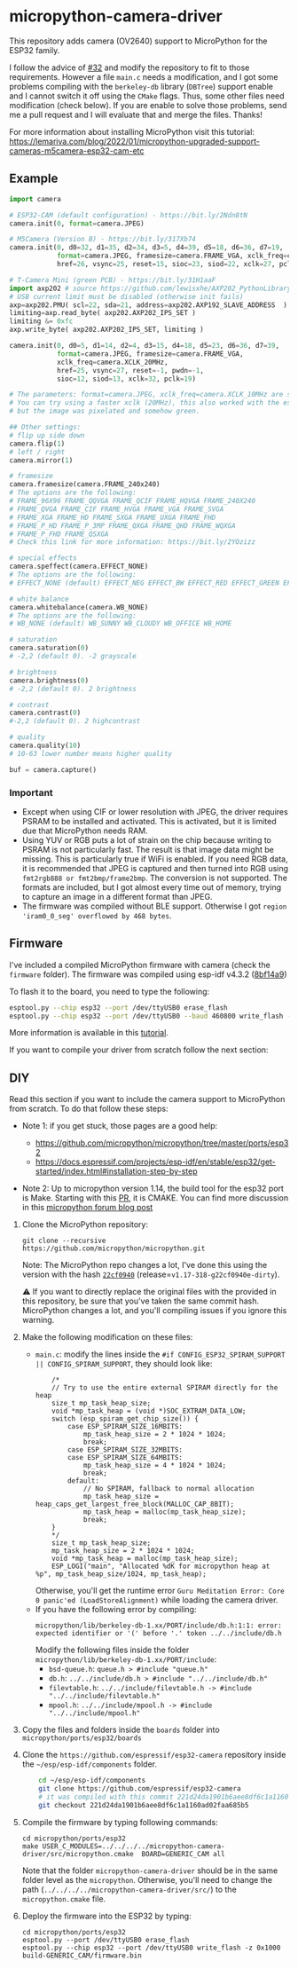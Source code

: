 # micropython-camera-driver

This repository adds camera (OV2640) support to MicroPython for the ESP32 family.

I follow the advice of [#32](https://github.com/lemariva/micropython-camera-driver/issues/32) and modify the repository to fit to those requirements. However a file `main.c` needs a modification, and I got some problems compiling with the `berkeley-db` library (`DBTree`) support enable and I cannot switch it off using the `CMake` flags. Thus, some other files need modification (check below). If you are enable to solve those problems, send me a pull request and I will evaluate that and merge the files. Thanks! 

For more information about installing MicroPython visit this tutorial: https://lemariva.com/blog/2022/01/micropython-upgraded-support-cameras-m5camera-esp32-cam-etc

## Example
```python
import camera

# ESP32-CAM (default configuration) - https://bit.ly/2Ndn8tN
camera.init(0, format=camera.JPEG)  

# M5Camera (Version B) - https://bit.ly/317Xb74
camera.init(0, d0=32, d1=35, d2=34, d3=5, d4=39, d5=18, d6=36, d7=19,
            format=camera.JPEG, framesize=camera.FRAME_VGA, xclk_freq=camera.XCLK_10MHz,
            href=26, vsync=25, reset=15, sioc=23, siod=22, xclk=27, pclk=21)   #M5CAMERA

# T-Camera Mini (green PCB) - https://bit.ly/31H1aaF
import axp202 # source https://github.com/lewisxhe/AXP202_PythonLibrary
# USB current limit must be disabled (otherwise init fails)
axp=axp202.PMU( scl=22, sda=21, address=axp202.AXP192_SLAVE_ADDRESS  )
limiting=axp.read_byte( axp202.AXP202_IPS_SET )
limiting &= 0xfc
axp.write_byte( axp202.AXP202_IPS_SET, limiting )

camera.init(0, d0=5, d1=14, d2=4, d3=15, d4=18, d5=23, d6=36, d7=39,
            format=camera.JPEG, framesize=camera.FRAME_VGA, 
            xclk_freq=camera.XCLK_20MHz,
            href=25, vsync=27, reset=-1, pwdn=-1,
            sioc=12, siod=13, xclk=32, pclk=19)

# The parameters: format=camera.JPEG, xclk_freq=camera.XCLK_10MHz are standard for all cameras.
# You can try using a faster xclk (20MHz), this also worked with the esp32-cam and m5camera
# but the image was pixelated and somehow green.

## Other settings:
# flip up side down
camera.flip(1)
# left / right
camera.mirror(1)

# framesize
camera.framesize(camera.FRAME_240x240)
# The options are the following:
# FRAME_96X96 FRAME_QQVGA FRAME_QCIF FRAME_HQVGA FRAME_240X240
# FRAME_QVGA FRAME_CIF FRAME_HVGA FRAME_VGA FRAME_SVGA
# FRAME_XGA FRAME_HD FRAME_SXGA FRAME_UXGA FRAME_FHD
# FRAME_P_HD FRAME_P_3MP FRAME_QXGA FRAME_QHD FRAME_WQXGA
# FRAME_P_FHD FRAME_QSXGA
# Check this link for more information: https://bit.ly/2YOzizz

# special effects
camera.speffect(camera.EFFECT_NONE)
# The options are the following:
# EFFECT_NONE (default) EFFECT_NEG EFFECT_BW EFFECT_RED EFFECT_GREEN EFFECT_BLUE EFFECT_RETRO

# white balance
camera.whitebalance(camera.WB_NONE)
# The options are the following:
# WB_NONE (default) WB_SUNNY WB_CLOUDY WB_OFFICE WB_HOME

# saturation
camera.saturation(0)
# -2,2 (default 0). -2 grayscale 

# brightness
camera.brightness(0)
# -2,2 (default 0). 2 brightness

# contrast
camera.contrast(0)
#-2,2 (default 0). 2 highcontrast

# quality
camera.quality(10)
# 10-63 lower number means higher quality

buf = camera.capture()

```

### Important
* Except when using CIF or lower resolution with JPEG, the driver requires PSRAM to be installed and activated. This is activated, but it is limited due that MicroPython needs RAM.
* Using YUV or RGB puts a lot of strain on the chip because writing to PSRAM is not particularly fast. The result is that image data might be missing. This is particularly true if WiFi is enabled. If you need RGB data, it is recommended that JPEG is captured and then turned into RGB using `fmt2rgb888 or fmt2bmp/frame2bmp`. The conversion is not supported. The formats are included, but I got almost every time out of memory, trying to capture an image in a different format than JPEG.
* The firmware was compiled without BLE support. Otherwise I got `region 'iram0_0_seg' overflowed by 468 bytes`.

## Firmware

I've included a compiled MicroPython firmware with camera (check the `firmware` folder). The firmware was compiled using esp-idf v4.3.2 ([8bf14a9](https://github.com/espressif/esp-idf/commit/8bf14a9238329954c7c5062eeeda569529aedf75))


To flash it to the board, you need to type the following:
```sh
esptool.py --chip esp32 --port /dev/ttyUSB0 erase_flash
esptool.py --chip esp32 --port /dev/ttyUSB0 --baud 460800 write_flash -z 0x1000 micropython_cmake_22cf0940_esp32_idf4_4_2_camera.bin
```
More information is available in this [tutorial](https://lemariva.com/blog/2020/03/tutorial-getting-started-micropython-v20).

If you want to compile your driver from scratch follow the next section:

## DIY

Read this section if you want to include the camera support to MicroPython from scratch. To do that follow these steps:
  
- Note 1: if you get stuck, those pages are a good help:
  - https://github.com/micropython/micropython/tree/master/ports/esp32
  - https://docs.espressif.com/projects/esp-idf/en/stable/esp32/get-started/index.html#installation-step-by-step

- Note 2: Up to micropython version 1.14, the build tool for the esp32 port is Make. Starting with this [PR](https://github.com/micropython/micropython/pull/6892), it is CMAKE. You can find more discussion in this [micropython forum blog post](https://forum.micropython.org/viewtopic.php?f=18&t=9820)


1. Clone the MicroPython repository:
    ```
    git clone --recursive https://github.com/micropython/micropython.git
    ```
    Note: The MicroPython repo changes a lot, I've done this using the version with the hash [`22cf0940`](https://github.com/micropython/micropython/commit/22cf0940e134453dee6fd6c617b28ecd1ec50943) (release=`v1.17-318-g22cf0940e-dirty`).

    :warning: If you want to directly replace the original files with the provided in this repository, be sure that you've taken the same commit hash. MicroPython changes a lot, and you'll compiling issues if you ignore this warning.

2. Make the following modification on these files:
    * `main.c`: modify the lines inside the `#if CONFIG_ESP32_SPIRAM_SUPPORT || CONFIG_SPIRAM_SUPPORT`, they should look like:
        ```
            /*
            // Try to use the entire external SPIRAM directly for the heap
            size_t mp_task_heap_size;
            void *mp_task_heap = (void *)SOC_EXTRAM_DATA_LOW;
            switch (esp_spiram_get_chip_size()) {
                case ESP_SPIRAM_SIZE_16MBITS:
                    mp_task_heap_size = 2 * 1024 * 1024;
                    break;
                case ESP_SPIRAM_SIZE_32MBITS:
                case ESP_SPIRAM_SIZE_64MBITS:
                    mp_task_heap_size = 4 * 1024 * 1024;
                    break;
                default:
                    // No SPIRAM, fallback to normal allocation
                    mp_task_heap_size = heap_caps_get_largest_free_block(MALLOC_CAP_8BIT);
                    mp_task_heap = malloc(mp_task_heap_size);
                    break;
            }
            */
            size_t mp_task_heap_size;
            mp_task_heap_size = 2 * 1024 * 1024;
            void *mp_task_heap = malloc(mp_task_heap_size);
            ESP_LOGI("main", "Allocated %dK for micropython heap at %p", mp_task_heap_size/1024, mp_task_heap);
        ```
        Otherwise, you'll get the runtime error `Guru Meditation Error: Core 0 panic'ed (LoadStoreAlignment)` while loading the camera driver.
    * If you have the following error by compiling: 
        ```
        micropython/lib/berkeley-db-1.xx/PORT/include/db.h:1:1: error: expected identifier or '(' before '.' token ../../include/db.h
        ```
        Modify the following files inside the folder `micropython/lib/berkeley-db-1.xx/PORT/include`:
        * `bsd-queue.h`: `queue.h > #include "queue.h"`
        * `db.h`: `../../include/db.h > #include "../../include/db.h"`
        * `filevtable.h`: `../../include/filevtable.h -> #include "../../include/filevtable.h"`
        * `mpool.h`: `../../include/mpool.h -> #include "../../include/mpool.h"`
  
3. Copy the files and folders inside the `boards` folder into `micropython/ports/esp32/boards`
4. Clone the `https://github.com/espressif/esp32-camera` repository inside the `~/esp/esp-idf/components` folder.
    ```sh
        cd ~/esp/esp-idf/components
        git clone https://github.com/espressif/esp32-camera
        # it was compiled with this commit 221d24da1901b6aee8df6c1a1160ad02faa685b5
        git checkout 221d24da1901b6aee8df6c1a1160ad02faa685b5
    ```
5. Compile the firmware by typing following commands:
    ```
    cd micropython/ports/esp32
    make USER_C_MODULES=../../../../micropython-camera-driver/src/micropython.cmake  BOARD=GENERIC_CAM all
    ```
    Note that the folder `micropython-camera-driver` should be in the same folder level as the `micropython`. Otherwise, you'll need to change the path (`../../../../micropython-camera-driver/src/`) to the `micropython.cmake` file.
6. Deploy the firmware into the ESP32 by typing:
    ```
    cd micropython/ports/esp32
    esptool.py --port /dev/ttyUSB0 erase_flash
    esptool.py --chip esp32 --port /dev/ttyUSB0 write_flash -z 0x1000 build-GENERIC_CAM/firmware.bin
    ```

